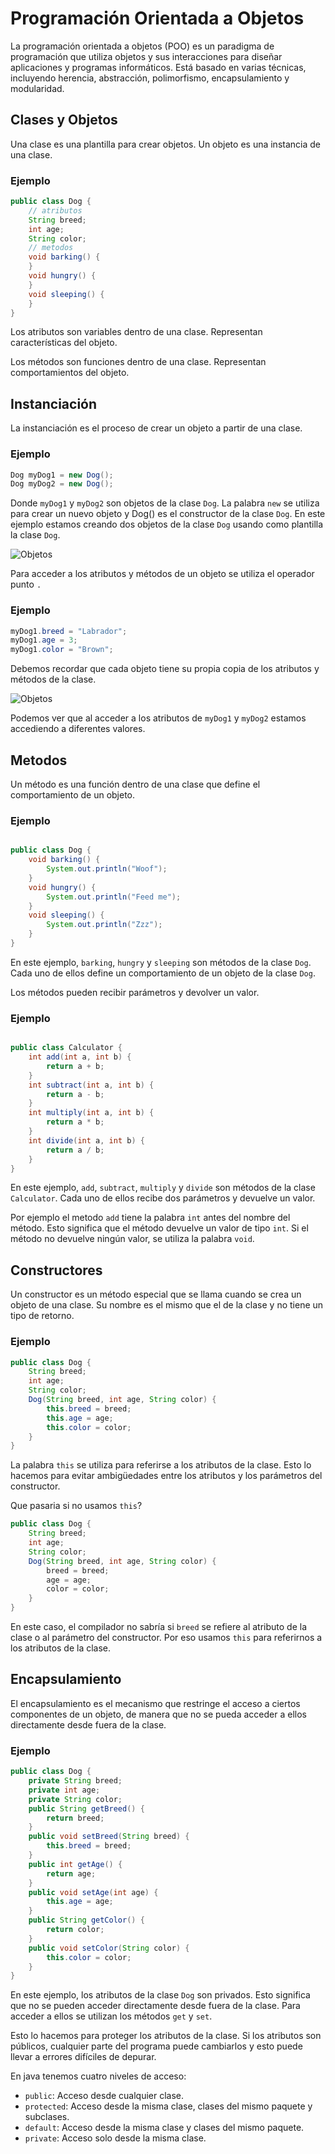# Programación Orientada a Objetos

La programación orientada a objetos (POO) es un paradigma de programación que utiliza objetos y sus interacciones para diseñar aplicaciones y programas informáticos. Está basado en varias técnicas, incluyendo herencia, abstracción, polimorfismo, encapsulamiento y modularidad.

## Clases y Objetos

Una clase es una plantilla para crear objetos. Un objeto es una instancia de una clase.

### Ejemplo

```java
public class Dog {
    // atributos
    String breed;
    int age;
    String color;
    // metodos
    void barking() {
    }
    void hungry() {
    }
    void sleeping() {
    }
}
```
Los atributos son variables dentro de una clase. Representan características del objeto.

Los métodos son funciones dentro de una clase. Representan comportamientos del objeto.

## Instanciación

La instanciación es el proceso de crear un objeto a partir de una clase.

### Ejemplo

```java
Dog myDog1 = new Dog();
Dog myDog2 = new Dog();
```

Donde `myDog1` y `myDog2` son objetos de la clase `Dog`. La palabra `new` se utiliza para crear un nuevo objeto y Dog() es el constructor de la clase `Dog`. En este ejemplo estamos creando dos objetos de la clase `Dog` usando como plantilla la clase `Dog`.

![Objetos](../images/objects.png)

Para acceder a los atributos y métodos de un objeto se utiliza el operador punto `.`

### Ejemplo

```java
myDog1.breed = "Labrador";
myDog1.age = 3;
myDog1.color = "Brown";
```

Debemos recordar que cada objeto tiene su propia copia de los atributos y métodos de la clase.

![Objetos](../images/objects2.png)

Podemos ver que al acceder a los atributos de `myDog1` y `myDog2` estamos accediendo a diferentes valores.
## Metodos

Un método es una función dentro de una clase que define el comportamiento de un objeto.

### Ejemplo

```java

public class Dog {
    void barking() {
        System.out.println("Woof");
    }
    void hungry() {
        System.out.println("Feed me");
    }
    void sleeping() {
        System.out.println("Zzz");
    }
}
```

En este ejemplo, `barking`, `hungry` y `sleeping` son métodos de la clase `Dog`. Cada uno de ellos define un comportamiento de un objeto de la clase `Dog`.

Los métodos pueden recibir parámetros y devolver un valor.

### Ejemplo

```java

public class Calculator {
    int add(int a, int b) {
        return a + b;
    }
    int subtract(int a, int b) {
        return a - b;
    }
    int multiply(int a, int b) {
        return a * b;
    }
    int divide(int a, int b) {
        return a / b;
    }
}
```

En este ejemplo, `add`, `subtract`, `multiply` y `divide` son métodos de la clase `Calculator`. Cada uno de ellos recibe dos parámetros y devuelve un valor.

Por ejemplo el metodo `add` tiene la palabra `int` antes del nombre del método. Esto significa que el método devuelve un valor de tipo `int`. Si el método no devuelve ningún valor, se utiliza la palabra `void`.

## Constructores

Un constructor es un método especial que se llama cuando se crea un objeto de una clase. Su nombre es el mismo que el de la clase y no tiene un tipo de retorno.

### Ejemplo

```java
public class Dog {
    String breed;
    int age;
    String color;
    Dog(String breed, int age, String color) {
        this.breed = breed;
        this.age = age;
        this.color = color;
    }
}
```
La palabra `this` se utiliza para referirse a los atributos de la clase. Esto lo hacemos para evitar ambigüedades entre los atributos y los parámetros del constructor.

Que pasaria si no usamos `this`?

```java
public class Dog {
    String breed;
    int age;
    String color;
    Dog(String breed, int age, String color) {
        breed = breed;
        age = age;
        color = color;
    }
}
```

En este caso, el compilador no sabría si `breed` se refiere al atributo de la clase o al parámetro del constructor. Por eso usamos `this` para referirnos a los atributos de la clase.

## Encapsulamiento

El encapsulamiento es el mecanismo que restringe el acceso a ciertos componentes de un objeto, de manera que no se pueda acceder a ellos directamente desde fuera de la clase.

### Ejemplo

```java
public class Dog {
    private String breed;
    private int age;
    private String color;
    public String getBreed() {
        return breed;
    }
    public void setBreed(String breed) {
        this.breed = breed;
    }
    public int getAge() {
        return age;
    }
    public void setAge(int age) {
        this.age = age;
    }
    public String getColor() {
        return color;
    }
    public void setColor(String color) {
        this.color = color;
    }
}
```

En este ejemplo, los atributos de la clase `Dog` son privados. Esto significa que no se pueden acceder directamente desde fuera de la clase. Para acceder a ellos se utilizan los métodos `get` y `set`.

Esto lo hacemos para proteger los atributos de la clase. Si los atributos son públicos, cualquier parte del programa puede cambiarlos y esto puede llevar a errores difíciles de depurar.

En java tenemos cuatro niveles de acceso:

- `public`: Acceso desde cualquier clase.
- `protected`: Acceso desde la misma clase, clases del mismo paquete y subclases.
- `default`: Acceso desde la misma clase y clases del mismo paquete.
- `private`: Acceso solo desde la misma clase.

